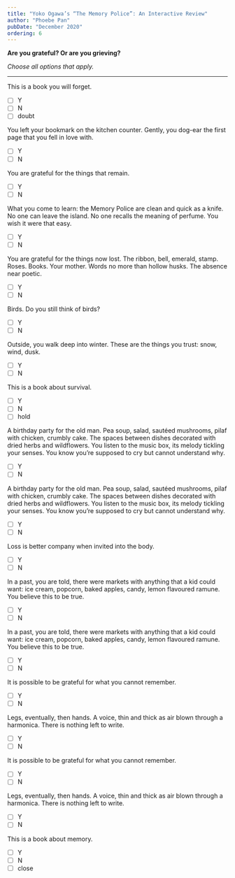 ```yaml
---
title: "Yoko Ogawa’s “The Memory Police”: An Interactive Review"
author: "Phoebe Pan"
pubDate: "December 2020"
ordering: 6
---
```


<style>
    ul {
        list-style-type: none;
    }
</style>

**Are you grateful? Or are you grieving?**

_Choose all options that apply._

---

This is a book you will forget.

- [ ] Y
- [ ] N
- [ ] doubt

You left your bookmark on the kitchen counter. Gently, you dog-ear the first page that you fell in love with.

- [ ] Y
- [ ] N

You are grateful for the things that remain.

- [ ] Y
- [ ] N

What you come to learn: the Memory Police are clean and quick as a knife. No one can leave the island. No one recalls the meaning of perfume. You wish it were that easy.

- [ ] Y
- [ ] N

You are grateful for the things now lost. The ribbon, bell, emerald, stamp. Roses. Books. Your mother. Words no more than hollow husks. The absence near poetic.

- [ ] Y
- [ ] N

Birds. Do you still think of birds?

- [ ] Y
- [ ] N

Outside, you walk deep into winter. These are the things you trust: snow, wind, dusk.

- [ ] Y
- [ ] N

This is a book about survival.

- [ ] Y
- [ ] N
- [ ] hold

A birthday party for the old man. Pea soup, salad, sautéed mushrooms, pilaf with chicken, crumbly cake. The spaces between dishes decorated with dried herbs and wildflowers. You listen to the music box, its melody tickling your senses. You know you’re supposed to cry but cannot understand why.

- [ ] Y
- [ ] N

A birthday party for the old man. Pea soup, salad, sautéed mushrooms, pilaf with chicken, crumbly cake. The spaces between dishes decorated with dried herbs and wildflowers. You listen to the music box, its melody tickling your senses. You know you’re supposed to cry but cannot understand why.

- [ ] Y
- [ ] N

Loss is better company when invited into the body.

- [ ] Y
- [ ] N

In a past, you are told, there were markets with anything that a kid could want: ice cream, popcorn, baked apples, candy, lemon flavoured ramune. You believe this to be true.

- [ ] Y
- [ ] N

In a past, you are told, there were markets with anything that a kid could want: ice cream, popcorn, baked apples, candy, lemon flavoured ramune. You believe this to be true.

- [ ] Y
- [ ] N

It is possible to be grateful for what you cannot remember.

- [ ] Y
- [ ] N

Legs, eventually, then hands. A voice, thin and thick as air blown through a harmonica. There is nothing left to write.

- [ ] Y
- [ ] N

It is possible to be grateful for what you cannot remember.

- [ ] Y
- [ ] N

Legs, eventually, then hands. A voice, thin and thick as air blown through a harmonica. There is nothing left to write.

- [ ] Y
- [ ] N

This is a book about memory.

- [ ] Y
- [ ] N
- [ ] close
